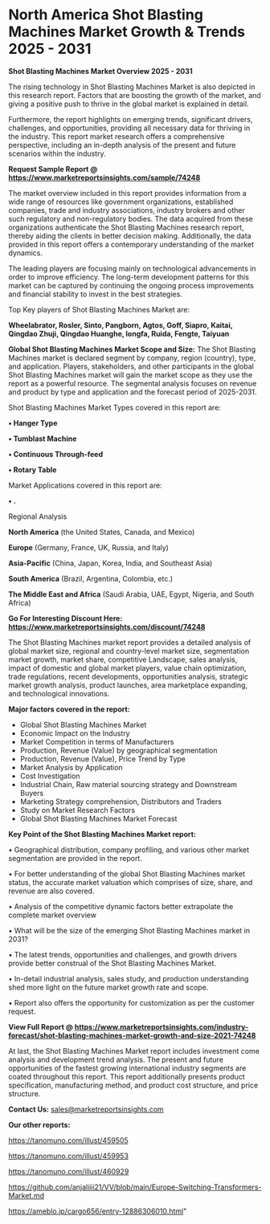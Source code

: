 # North America Shot Blasting Machines Market Growth & Trends 2025 - 2031

<Strong> Shot Blasting Machines Market Overview 2025 - 2031</strong>

The rising technology in Shot Blasting Machines Market is also depicted in this research report. Factors that are boosting the growth of the market, and giving a positive push to thrive in the global market is explained in detail.

Furthermore, the report highlights on emerging trends, significant drivers, challenges, and opportunities, providing all necessary data for thriving in the industry. This report market research offers a comprehensive perspective, including an in-depth analysis of the present and future scenarios within the industry.

<strong>Request Sample Report @ <a href=https://www.marketreportsinsights.com/sample/74248>https://www.marketreportsinsights.com/sample/74248</a></strong>

The market overview included in this report provides information from a wide range of resources like government organizations, established companies, trade and industry associations, industry brokers and other such regulatory and non-regulatory bodies. The data acquired from these organizations authenticate the Shot Blasting Machines research report, thereby aiding the clients in better decision making. Additionally, the data provided in this report offers a contemporary understanding of the market dynamics.

The leading players are focusing mainly on technological advancements in order to improve efficiency. The long-term development patterns for this market can be captured by continuing the ongoing process improvements and financial stability to invest in the best strategies.

Top Key players of Shot Blasting Machines Market are:

<strong>Wheelabrator, Rosler, Sinto, Pangborn, Agtos, Goff, Siapro, Kaitai, Qingdao Zhuji, Qingdao Huanghe, longfa, Ruida, Fengte, Taiyuan</strong>

<strong><b>Global Shot Blasting Machines Market Scope and Size:</b></strong>
The Shot Blasting Machines market is declared segment by company, region (country), type, and application. Players, stakeholders, and other participants in the global Shot Blasting Machines market will gain the market scope as they use the report as a powerful resource. The segmental analysis focuses on revenue and product by type and application and the forecast period of 2025-2031.

Shot Blasting Machines Market Types covered in this report are:

<strong>• Hanger Type

• Tumblast Machine

• Continuous Through-feed

• Rotary Table</strong>

Market Applications covered in this report are:

<strong>• .</strong> 

Regional Analysis

<strong>North America</strong> (the United States, Canada, and Mexico)

<strong>Europe</strong> (Germany, France, UK, Russia, and Italy)

<strong>Asia-Pacific</strong> (China, Japan, Korea, India, and Southeast Asia)

<strong>South America</strong> (Brazil, Argentina, Colombia, etc.)

<strong>The Middle East and Africa</strong> (Saudi Arabia, UAE, Egypt, Nigeria, and South Africa)

<strong>Go For Interesting Discount Here: <a href=https://www.marketreportsinsights.com/discount/74248>https://www.marketreportsinsights.com/discount/74248</a></strong>

The Shot Blasting Machines market report provides a detailed analysis of global market size, regional and country-level market size, segmentation market growth, market share, competitive Landscape, sales analysis, impact of domestic and global market players, value chain optimization, trade regulations, recent developments, opportunities analysis, strategic market growth analysis, product launches, area marketplace expanding, and technological innovations.

<strong><b>Major factors covered in the report:</b></strong>
<ul>
  <li>Global Shot Blasting Machines Market </li>
  <li>Economic Impact on the Industry</li>
  <li>Market Competition in terms of Manufacturers</li>
  <li>Production, Revenue (Value) by geographical segmentation</li>
  <li>Production, Revenue (Value), Price Trend by Type</li>
  <li>Market Analysis by Application</li>
  <li>Cost Investigation</li>
  <li>Industrial Chain, Raw material sourcing strategy and Downstream Buyers</li>
  <li>Marketing Strategy comprehension, Distributors and Traders</li>
  <li>Study on Market Research Factors</li>
  <li>Global Shot Blasting Machines Market Forecast</li>
</ul>

<strong><b>Key Point of the Shot Blasting Machines Market report:</b></strong>

• Geographical distribution, company profiling, and various other market segmentation are provided in the report.

• For better understanding of the global Shot Blasting Machines market status, the accurate market valuation which comprises of size, share, and revenue are also covered.

• Analysis of the competitive dynamic factors better extrapolate the complete market overview

• What will be the size of the emerging Shot Blasting Machines market in 2031?

• The latest trends, opportunities and challenges, and growth drivers provide better construal of the Shot Blasting Machines Market.

• In-detail industrial analysis, sales study, and production understanding shed more light on the future market growth rate and scope.

• Report also offers the opportunity for customization as per the customer request.

<strong><b>View Full Report @ <a href=https://www.marketreportsinsights.com/industry-forecast/shot-blasting-machines-market-growth-and-size-2021-74248>https://www.marketreportsinsights.com/industry-forecast/shot-blasting-machines-market-growth-and-size-2021-74248</a></b></strong>


At last, the Shot Blasting Machines Market report includes investment come analysis and development trend analysis. The present and future opportunities of the fastest growing international industry segments are coated throughout this report. This report additionally presents product specification, manufacturing method, and product cost structure, and price structure.

<strong>Contact Us:</strong>
sales@marketreportsinsights.com

<strong>Our other reports:</strong>

<a href=https://tanomuno.com/illust/459505>https://tanomuno.com/illust/459505</a>

<a href=https://tanomuno.com/illust/459953>https://tanomuno.com/illust/459953</a>

<a href=https://tanomuno.com/illust/460929>https://tanomuno.com/illust/460929</a>

<a href=https://github.com/anjaliiii21/VV/blob/main/Europe-Switching-Transformers-Market.md>https://github.com/anjaliiii21/VV/blob/main/Europe-Switching-Transformers-Market.md</a>

<a href=https://ameblo.jp/cargo656/entry-12886306010.html>https://ameblo.jp/cargo656/entry-12886306010.html</a>"

